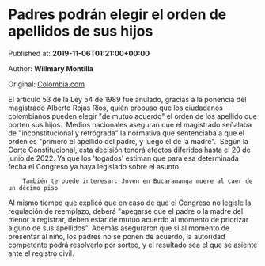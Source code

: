 
# Padres podrán elegir el orden de apellidos de sus hijos

Published at: **2019-11-06T01:21:00+00:00**

Author: **Willmary Montilla**

Original: [Colombia.com](https://www.colombia.com/actualidad/noticias/orden-apellidos-padres-colombianos-246628)

El artículo 53 de la Ley 54 de 1989 fue anulado, gracias a la ponencia del magistrado Alberto Rojas Ríos, quién propuso que los ciudadanos colombianos pueden elegir "de mutuo acuerdo" el orden de los apellido que porten sus hijos. 
Medios nacionales aseguran que el magistrado señalaba de "inconstitucional y retrógrada" la normativa que sentenciaba a que el orden es "primero el apellido del padre, y luego el de la madre". 
Según la Corte Constitucional, esta decisión tendrá efectos diferidos hasta el 20 de junio de 2022. Ya que los 'togados' estiman que para esa determinada fecha el Congreso ya haya legislado sobre el asunto. 

        También te puede interesar: Joven en Bucaramanga muere al caer de un décimo piso
      
Al mismo tiempo que explicó que en caso de que el Congreso no legisle la regulación de reemplazo, deberá "apegarse que el padre o la madre del menor a registrar, deben estar de mutuo acuerdo al momento de priorizar alguno de sus apellidos".
Además aseguraron que si al momento de presentar al niño, los padres no se ponen de acuerdo, la autoridad competente podrá resolverlo por sorteo, y el resultado sea el que se asiente ante el registro civil. 
